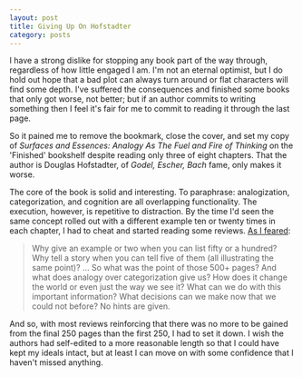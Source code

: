 ```yaml
---
layout: post
title: Giving Up On Hofstadter
category: posts
---
```


I have a strong dislike for stopping any book part of the way through, regardless of how little engaged I am.  I'm not an eternal optimist, but I do hold out hope that a bad plot can always turn around or flat characters will find some depth.  I've suffered the consequences and finished some books that only got worse, not better; but if an author commits to writing something then I feel it's fair for me to commit to reading it through the last page.

So it pained me to remove the bookmark, close the cover, and set my copy of _Surfaces and Essences: Analogy As The Fuel and Fire of Thinking_ on the 'Finished' bookshelf despite reading only three of eight chapters.  That the author is Douglas Hofstadter, of _Godel, Escher, Bach_ fame, only makes it worse.

The core of the book is solid and interesting.  To paraphrase: analogization, categorization, and cognition are all overlapping functionality.  The execution, however, is repetitive to distraction.  By the time I'd seen the same concept rolled out with a different example ten or twenty times in each chapter, I had to cheat and started reading some reviews.  [As I feared](http://www.amazon.com/review/R35QCHBAKZV6DE/ref=cm_cr_dp_title/175-5233116-2883306?ie=UTF8&ASIN=0465018475&nodeID=283155&store=books):

> Why give an example or two when you can list fifty or a hundred? Why tell a story when you can tell five of them (all illustrating the same point)? ... So what was the point of those 500+ pages? And what does analogy over categorization give us? How does it change the world or even just the way we see it? What can we do with this important information? What decisions can we make now that we could not before? No hints are given.

And so, with most reviews reinforcing that there was no more to be gained from the final 250 pages than the first 250, I had to set it down.  I wish the authors had self-edited to a more reasonable length so that I could have kept my ideals intact, but at least I can move on with some confidence that I haven't missed anything.